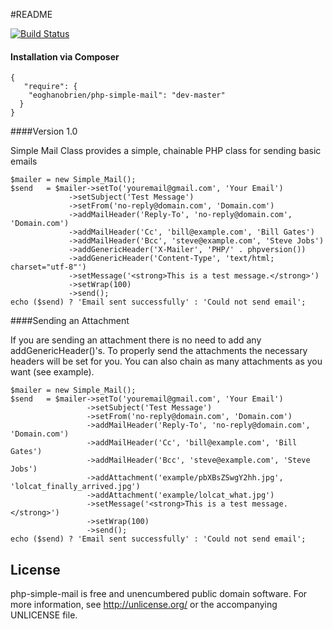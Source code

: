 #README

[![Build Status](https://travis-ci.org/eoghanobrien/php-simple-mail.png?branch=master)](https://travis-ci.org/eoghanobrien/php-simple-mail)

#### Installation via Composer

    {
       "require": {
        "eoghanobrien/php-simple-mail": "dev-master"
      }
    }

####Version 1.0

Simple Mail Class provides a simple, chainable PHP class for sending basic emails

    $mailer = new Simple_Mail();
    $send	= $mailer->setTo('youremail@gmail.com', 'Your Email')
				 ->setSubject('Test Message')
				 ->setFrom('no-reply@domain.com', 'Domain.com')
				 ->addMailHeader('Reply-To', 'no-reply@domain.com', 'Domain.com')
				 ->addMailHeader('Cc', 'bill@example.com', 'Bill Gates')
				 ->addMailHeader('Bcc', 'steve@example.com', 'Steve Jobs')
				 ->addGenericHeader('X-Mailer', 'PHP/' . phpversion())
				 ->addGenericHeader('Content-Type', 'text/html; charset="utf-8"')
				 ->setMessage('<strong>This is a test message.</strong>')
				 ->setWrap(100)
				 ->send();
    echo ($send) ? 'Email sent successfully' : 'Could not send email';


####Sending an Attachment

If you are sending an attachment there is no need to add any addGenericHeader()'s. To properly send the attachments the necessary headers will be set for you. You can also chain as many attachments as you want (see example).

	$mailer = new Simple_Mail();
	$send	= $mailer->setTo('youremail@gmail.com', 'Your Email')
					 ->setSubject('Test Message')
					 ->setFrom('no-reply@domain.com', 'Domain.com')
					 ->addMailHeader('Reply-To', 'no-reply@domain.com', 'Domain.com')
					 ->addMailHeader('Cc', 'bill@example.com', 'Bill Gates')
					 ->addMailHeader('Bcc', 'steve@example.com', 'Steve Jobs')
					 ->addAttachment('example/pbXBsZSwgY2hh.jpg', 'lolcat_finally_arrived.jpg')
					 ->addAttachment('example/lolcat_what.jpg')
					 ->setMessage('<strong>This is a test message.</strong>')
					 ->setWrap(100)
					 ->send();
	echo ($send) ? 'Email sent successfully' : 'Could not send email';
	
## License
php-simple-mail is free and unencumbered public domain software. For more information, see http://unlicense.org/ or the accompanying UNLICENSE file.